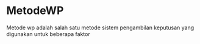 # MetodeWP
Metode wp adalah salah satu metode sistem pengambilan keputusan yang digunakan untuk beberapa faktor
